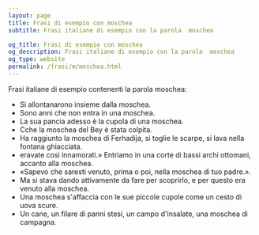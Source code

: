 ```yaml
---
layout: page
title: Frasi di esempio con moschea 
subtitle: Frasi italiane di esempio con la parola  moschea

og_title: Frasi di esempio con moschea 
og_description: Frasi italiane di esempio con la parola  moschea
og_type: website
permalink: /frasi/m/moschea.html
---
```


Frasi italiane di esempio contenenti la parola moschea:


- Si allontanarono insieme dalla moschea.
- Sono anni che non entra in una moschea.
- La sua pancia adesso è la cupola di una moschea.
- Cche la moschea del Bey è stata colpita.
- Ha raggiunto la moschea di Ferhadija, si toglie le scarpe, si lava nella fontana ghiacciata.
- eravate così innamorati.» Entriamo in una corte di bassi archi ottomani, accanto alla moschea.
- «Sapevo che saresti venuto, prima o poi, nella moschea di tuo padre.».
- Ma si stava dando attivamente da fare per scoprirlo, e per questo era venuto alla moschea.
- Una moschea s'affaccia con le sue piccole cupole come un cesto di uova scure.
- Un cane, un filare di panni stesi, un campo d'insalate, una moschea di campagna.
